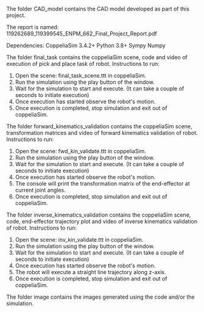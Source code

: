The folder CAD_model contains the CAD model developed as part of this project.

The report is named: 119262689_119399545_ENPM_662_Final_Project_Report.pdf

Dependencies:
CoppeliaSim 3.4.2+
Python 3.8+
Sympy
Numpy

The folder final_task contains the coppeliaSim scene, code and video of execution of pick and place task of robot.
Instructions to run:
1. Open the scene: final_task_scene.ttt in coppeliaSim.
2. Run the simulation using the play button of the window.
3. Wait for the simulation to start and execute. (It can take a couple of seconds to initiate execution)
4. Once execution has started observe the robot's motion.
5. Once execution is completed, stop simulation and exit out of coppeliaSim.


The folder forward_kinematics_validation contains the coppeliaSim scene, transformation matrices and video of forward kinematics validation of robot.
Instructions to run:
1. Open the scene: fwd_kin_validate.ttt in coppeliaSim.
2. Run the simulation using the play button of the window.
3. Wait for the simulation to start and execute. (It can take a couple of seconds to initiate execution)
4. Once execution has started observe the robot's motion.
5. The console will print the transformation matrix of the end-effector at current joint angles.
6. Once execution is completed, stop simulation and exit out of coppeliaSim.


The folder inverse_kinematics_validation contains the coppeliaSim scene, code, end-effector trajectory plot and video of inverse kinematics validation of robot.
Instructions to run:
1. Open the scene: inv_kin_validate.ttt in coppeliaSim.
2. Run the simulation using the play button of the window.
3. Wait for the simulation to start and execute. (It can take a couple of seconds to initiate execution)
4. Once execution has started observe the robot's motion.
5. The robot will execute a straight line trajectory along z-axis.
6. Once execution is completed, stop simulation and exit out of coppeliaSim.

The folder image contains the images generated using the code and/or the simulation.
